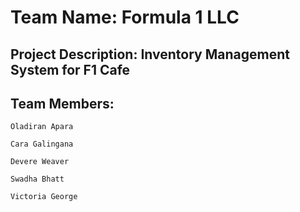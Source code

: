 # Team Name: Formula 1 LLC

## Project Description: Inventory Management System for F1 Cafe
## Team Members:
    Oladiran Apara
    
    Cara Galingana
    
    Devere Weaver
    
    Swadha Bhatt
    
    Victoria George
